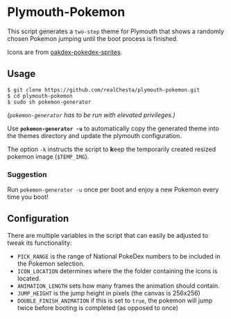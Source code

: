 # Plymouth-Pokemon

This script generates a `two-step` theme for Plymouth that shows a randomly chosen Pokemon jumping until the boot process is finished.

Icons are from [oakdex-pokedex-sprites](https://github.com/jalyna/oakdex-pokedex-sprites/).

## Usage
```shell
$ git clone https://github.com/realChesta/plymouth-pokemon.git
$ cd plymouth-pokemon
$ sudo sh pokemon-generator
```
*(`pokemon-generator` has to be run with elevated privileges.)*

Use **`pokemon-generator -u`** to automatically copy the generated theme into the themes directory and update the plymouth configuration. 

The option `-k` instructs the script to **k**eep the temporarily created resized pokemon image (`$TEMP_IMG`).

### Suggestion

Run `pokemon-generator -u` once per boot and enjoy a new Pokemon every time you boot!

## Configuration

There are multiple variables in the script that can easily be adjusted to tweak its functionality:

* `PICK_RANGE` is the range of National PokeDex numbers to be included in the Pokemon selection.
* `ICON_LOCATION` determines where the the folder containing the icons is located.
* `ANIMATION_LENGTH` sets how many frames the animation should contain.
* `JUMP_HEIGHT` is the jump height in pixels (the canvas is 256x256)
* `DOUBLE_FINISH_ANIMATION` if this is set to `true`, the pokemon will jump twice before booting is completed (as opposed to once)